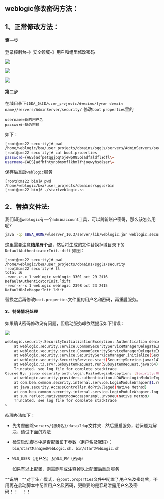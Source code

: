 ## weblogic修改密码方法：
## 1、正常修改方法：
#### 第一步

登录控制台–》安全领域–》用户和组里修改密码

![](https://gitee.com/sysker/picBed/raw/master/images/1568941214337.png)

![](https://gitee.com/sysker/picBed/raw/master/images/1568941347550.png)

![](https://gitee.com/sysker/picBed/raw/master/images/1568941564506.png)

#### 第二步

在域目录下`$BEA_BASE/user_projects/domains/{your domain name}/servers/AdminServer/security/ `修改`boot.properties`里的

```properties
username=新的用户名
password=新的密码
```

如下：

```sh
[root@pms22 security]# pwd
/home/weblogic/bea/user_projects/domains/sggis/servers/AdminServers/security
[root@pms22 security]# cat boot.properties
password={AES}adfpetqgjpqtojewp085oladfaldfladfl\=
username={AES}adfhfhtynbbmomflkhmlfhjoewyhsd6ser\=
```



保存后重启`weblogic`服务

```sh
[root@pms22 bin]# pwd
/home/weblogic/bea/user_projects/domains/sggis/bin
[root@pms22 bin]# ./startweblogic.sh
```



## 2、替换文件法:
我们知道`weblogic`有一个`adminaccount`工具，可以刷新账户密码，那么该怎么用呢?

```sh
java -cp $BEA_HOME/wlserver_10.3/server/lib/weblogic.jar weblogic.security.utils.AdminAccount username password . 
```

这里需要注意**结尾有个点**，然后将生成的文件替换掉域目录下的`DefaultAuthenticatorInit.idift`
如图：

```shell
[root@pms22 security]# pwd
/home/weblogic/bea/user_projects/domains/sggis/security
[root@pms22 security]# ll
total 36
-rwxr-xr-x 1 weblogic weblogic 3301 oct 29 2016 DefaultAuthenticatorInit.ldift
-rwxr-xr-x 1 weblogic weblogic 2398 oct 23 2015 DefaultRoleMapperInit.ldift
```

替换之后再修改`boot.properties`文件里的用户名和密码，再重启服务。

#### 3、特殊情况处理

如果确认密码修改没有问题，但启动服务却依然提示如下错误：

![](https://gitee.com/sysker/picBed/raw/master/images/1568994238747.png)

```sh
weblogic.security.SecurityInitializationException: Authentication denied: Boot identity not valid; The user name and/or password from the boot identity file (boot.properties) is not valid. The boot identity may have been changed since the boot identity file was created. Please edit and update the boot identity file with the proper values of username and password. The first time the updated boot identity file is used to start the server, these new values are encrypted.
	at weblogic.security.service.CommonSecurityServiceManagerDelegateImpl.doBootAuthorization(CommonSecurityServiceManagerDelegateImpl.java:960)
	at weblogic.security.service.CommonSecurityServiceManagerDelegateImpl.initialize(CommonSecurityServiceManagerDelegateImpl.java:1054)
	at weblogic.security.service.SecurityServiceManager.initialize(SecurityServiceManager.java:888)
	at weblogic.security.SecurityService.start(SecurityService.java:141)
	at weblogic.t3.srvr.SubsystemRequest.run(SubsystemRequest.java:64)
	Truncated. see log file for complete stacktrace
Caused By: javax.security.auth.login.FailedLoginException: [Security:090304]Authentication Failed: User weblogic javax.security.auth.login.FailedLoginException: [Security:090302]Authentication Failed: User weblogic denied
	at weblogic.security.providers.authentication.LDAPAtnLoginModuleImpl.login(LDAPAtnLoginModuleImpl.java:261)
	at com.bea.common.security.internal.service.LoginModuleWrapper$1.run(LoginModuleWrapper.java:110)
	at java.security.AccessController.doPrivileged(Native Method)
	at com.bea.common.security.internal.service.LoginModuleWrapper.login(LoginModuleWrapper.java:106)
	at sun.reflect.NativeMethodAccessorImpl.invoke0(Native Method)
	Truncated. see log file for complete stacktrace
> 
```

处理办法如下：

- 先考虑删除`servers/{服务名}/data/ldap`文件夹，然后重启服务，若问题为解决，请试下面的方法

- 检查启动脚本中是否配置如下参数（用户名及密码）：`bin/startManagedWebLogic.sh`、`bin/startWebLogic.sh`

- `WLS_USER`（用户名）及`WLS_PW`（密码）

  如果有以上配置，则需删除或注释掉以上配置后重启服务

**说明：**对于生产模式，在`boot.properties`文件中配置了用户名及密码后，不用再在启动脚本中配置用户名及密码，更重要的是容易泄露用户名及密码！！！！！